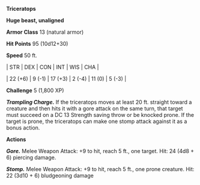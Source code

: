 **Triceratops**

**Huge beast, unaligned**

**Armor Class** 13 (natural armor)

**Hit Points** 95 (10d12+30)

**Speed** 50 ft.

|   STR   |   DEX   |   CON   |   INT   |   WIS   |   CHA   |
  
| 22 (+6) | 9 (-1) | 17 (+3) | 2 (-4) | 11 (0) | 5 (-3) |

**Challenge** 5 (1,800 XP)

***Trampling Charge.*** If the triceratops moves at least 20 ft. straight toward a creature and then hits it with a gore attack on the same turn, that target must succeed on a DC 13 Strength saving throw or be knocked prone. If the target is prone, the triceratops can make one stomp attack against it as a bonus action.

**Actions**

***Gore.*** Melee Weapon Attack: +9 to hit, reach 5 ft., one target. Hit: 24 (4d8 + 6) piercing damage.

***Stomp.*** Melee Weapon Attack: +9 to hit, reach 5 ft., one prone creature. Hit: 22 (3d10 + 6) bludgeoning damage

